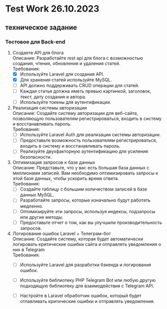 # Test Work 26.10.2023

## техническое задание

### Тестовое для Back-end
1. Создаете API для блога\
   Описание: Разработайте rest api для блога с возможностью создания, чтения, обновления и удаления статей.\
   Требования:
   - [x] Используйте Laravel для создания API.
   - [x] Для хранения статей используйте MySQL.
   - [ ] API должно поддерживать CRUD операции для статей.
   - [ ] Каждая статья должна иметь превью картинкой, заголовок, текст, дату создания и автора.
   - [ ] Используйте токены для аутентификации.
2. Реализация системы авторизации\
   Описание: Создайте систему авторизации для веб-сайта, позволяющую пользователям регистрироваться, входить в систему и восстанавливать пароль.\
   Требования:
   - [ ] Используйте Laravel Auth для реализации системы авторизации.
   - [ ] Предоставьте возможность пользователям регистрироваться, входить в систему и восстанавливать пароль.
   - [ ] Реализуйте двухфакторную аутентификацию для усиления безопасности.
3. Оптимизация запросов к базе данных\
   Описание: Представьте, что у вас есть большая база данных с миллионами записей. Вам необходимо оптимизировать запросы к этой базе данных, чтобы ускорить время ответа.\
   Требования:
   - [ ] Создайте таблицу с большим количеством записей в базе данных MySQL.
   - [ ] Разработайте запросы, которые изначально будут работать медленно.
   - [ ] Оптимизируйте эти запросы, используя индексы, подзапросы или другие методы.
   - [ ] Предоставьте отчет о том, как вы улучшили производительность запросов.
4. Логирование ошибок Laravel + Телеграм-бот\
   Описание: Создайте систему, которая будет автоматически логировать критические ошибки сайта и отправлять уведомления о них в Telegram\
   Требования:
   - [ ] Используйте Laravel для разработки бэкенда и логирования ошибок.
   - [ ] Используйте библиотеку PHP Telegram Bot или любую другую подходящую библиотеку для взаимодействия с Telegram API.
   - [ ] Настройте в Laravel обработчик ошибок, который будет отлавливать критические ошибки и отправлять уведомления.


